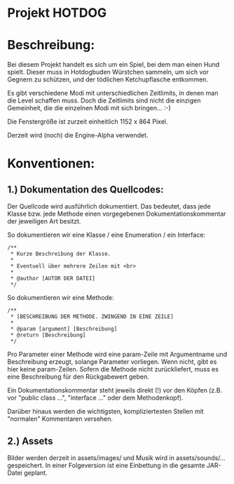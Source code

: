 # Projekt HOTDOG 

Beschreibung:
=============

Bei diesem Projekt handelt es sich um ein Spiel, bei dem man einen Hund spielt. Dieser
muss in Hotdogbuden Würstchen sammeln, um sich vor Gegnern zu schützen, und der tödlichen
Ketchupflasche entkommen.

Es gibt verschiedene Modi mit unterschiedlichen Zeitlimits, in denen man die Level schaffen
muss. Doch die Zeitlimits sind nicht die einzigen Gemeinheit, die die einzelnen Modi mit sich
bringen... :-)

Die Fenstergröße ist zurzeit einheitlich 1152 x 864 Pixel.

Derzeit wird (noch) die Engine-Alpha verwendet.

Konventionen:
=============

1.) Dokumentation des Quellcodes:
---------------------------------

Der Quellcode wird ausführlich dokumentiert. Das bedeutet, dass jede Klasse bzw. jede Methode einen
vorgegebenen Dokumentationskommentar der jeweiligen Art besitzt.

So dokumentieren wir eine Klasse / eine Enumeration / ein Interface:

`/**`  
` * Kurze Beschreibung der Klasse.`  
` *`  
` * Eventuell über mehrere Zeilen mit <br>`  
` *`  
` * @author [AUTOR DER DATEI]`  
` */`  


So dokumentieren wir eine Methode:

`/**`  
` * [BESCHREIBUNG DER METHODE. ZWINGEND IN EINE ZEILE]`  
` *`   
` * @param [argument] [Beschreibung]`   
` * @return [Beschreibung]`   
` */`   


Pro Parameter einer Methode wird eine param-Zeile mit Argumentname und Beschreibung erzeugt,
solange Parameter vorliegen. Wenn nicht, gibt es hier keine param-Zeilen.
Sofern die Methode nicht <void> zurückliefert, muss es eine Beschreibung für den Rückgabewert
geben.

Ein Dokumentationskommentar steht jeweils direkt (!) vor den Köpfen (z.B. vor "public class ...",
"interface ..." oder dem Methodenkopf).

Darüber hinaus werden die wichtigsten, kompliziertesten Stellen mit "normalen" Kommentaren versehen.

2.) Assets
----------

Bilder werden derzeit in assets/images/ und Musik wird in assets/sounds/... gespeichert.
In einer Folgeversion ist eine Einbettung in die gesamte JAR-Datei geplant.